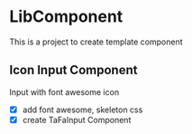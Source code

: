# LibComponent

This is a project to create template component

## Icon Input Component

Input with font awesome icon

- [x] add font awesome, skeleton css
- [x] create TaFaInput Component
